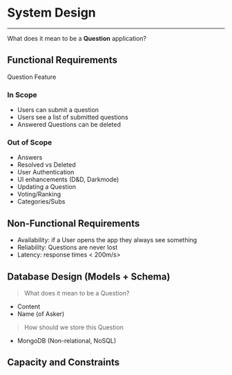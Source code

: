 # System Design

---

What does it mean to be a **Question** application?

## Functional Requirements

 Question Feature

 ### In Scope 

 - Users can submit a question
 - Users see a list of submitted questions
 - Answered Questions can be deleted

 ### Out of Scope

 - Answers
 - Resolved vs Deleted
 - User Authentication
 - UI enhancements (D&D, Darkmode) 
 - Updating a Question
 - Voting/Ranking
 - Categories/Subs 

 ## Non-Functional Requirements
 - Availability: if a User opens the app they always see something
 - Reliability: Questions are never lost
 - Latency: response times < 200m/s>

## Database Design (Models + Schema)
 > What does it mean to be a Question?

 - Content 
 - Name (of Asker)

 > How should we store this Question

 - MongoDB (Non-relational, NoSQL)


 ## Capacity and Constraints 

 